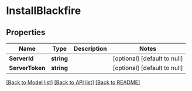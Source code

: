 # InstallBlackfire

## Properties
Name | Type | Description | Notes
------------ | ------------- | ------------- | -------------
**ServerId** | **string** |  | [optional] [default to null]
**ServerToken** | **string** |  | [optional] [default to null]

[[Back to Model list]](../README.md#documentation-for-models) [[Back to API list]](../README.md#documentation-for-api-endpoints) [[Back to README]](../README.md)

